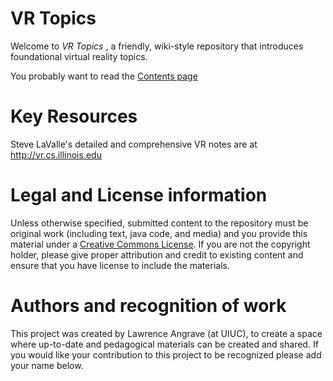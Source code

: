 # VR Topics

Welcome to _VR Topics_ , a friendly, wiki-style repository that introduces foundational virtual reality topics.

You probably want to read the [Contents page](./Contents.md)

# Key Resources

Steve LaValle's detailed and comprehensive VR notes are at http://vr.cs.illinois.edu

# Legal and License information

Unless otherwise specified, submitted content to the repository must be original work (including text, java code, and media) and you provide this material under a [Creative Commons License](https://creativecommons.org/licenses/by/4.0/). If you are not the copyright holder, please give proper attribution and credit to existing content and ensure that you have license to include the materials.

# Authors and recognition of work

This project was created by Lawrence Angrave (at UIUC), to create a space where up-to-date and pedagogical materials can be created and shared. If you would like your contribution to this project to be recognized please add your name below.
